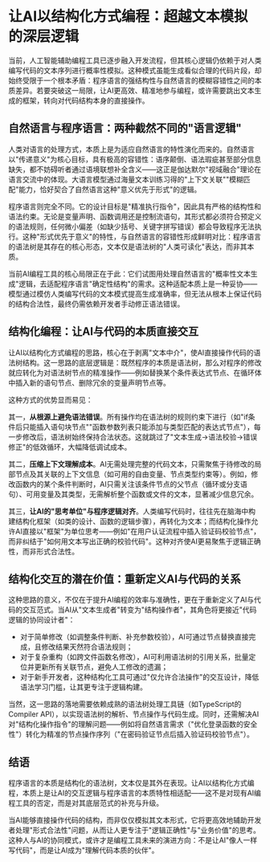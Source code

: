 # 让AI以结构化方式编程：超越文本模拟的深层逻辑

当前，人工智能辅助编程工具已逐步融入开发流程，但其核心逻辑仍依赖于对人类编写代码的文本序列进行概率性模拟。这种模式虽能生成看似合理的代码片段，却始终受限于一个根本矛盾：程序语言的强结构性与自然语言的模糊容错性之间的本质差异。若要突破这一局限，让AI更高效、精准地参与编程，或许需要跳出文本生成的框架，转向对代码结构本身的直接操作。


## 自然语言与程序语言：两种截然不同的"语言逻辑"

人类对语言的处理方式，本质上是为适应自然语言的特性演化而来的。自然语言以"传递意义"为核心目标，具有极高的容错性：语序颠倒、语法瑕疵甚至部分信息缺失，都不妨碍听者通过语境联想补全含义——这正是伽达默尔"视域融合"理论在语言交流中的体现。大语言模型通过海量文本训练习得的"上下文关联""模糊匹配"能力，恰好契合了自然语言这种"意义优先于形式"的逻辑。

程序语言则完全不同。它的设计目标是"精准执行指令"，因此具有严格的结构性和语法约束。无论是变量声明、函数调用还是控制流语句，其形式都必须符合预定义的语法规则，任何微小偏差（如缺少括号、关键字拼写错误）都会导致程序无法执行。这种"形式优先于意义"的特性，与自然语言的容错性形成鲜明对比：程序语言的语法树是其存在的核心形态，文本仅是语法树的"人类可读化"表达，而非其本质。

当前AI编程工具的核心局限正在于此：它们试图用处理自然语言的"概率性文本生成"逻辑，去适配程序语言"确定性结构"的需求。这种适配本质上是一种妥协——模型通过模仿人类编写代码的文本模式提高生成准确率，但无法从根本上保证代码的结构合法性，最终仍需依赖开发者手动修正语法错误。


## 结构化编程：让AI与代码的本质直接交互

让AI以结构化方式编程的思路，核心在于剥离"文本中介"，使AI直接操作代码的语法树结构。这一思路的底层逻辑是：既然程序的本质是语法树，那么对程序的修改就应转化为对语法树节点的精准操作——例如替换某个条件表达式节点、在循环体中插入新的语句节点、删除冗余的变量声明节点等。

这种方式的优势显而易见：

其一，**从根源上避免语法错误**。所有操作均在语法树的规则约束下进行（如"if条件后只能插入语句块节点""函数参数列表只能添加与类型匹配的表达式节点"），每一步修改后，语法树始终保持合法状态。这就跳过了"文本生成→语法校验→错误修正"的低效循环，大幅降低调试成本。

其二，**压缩上下文理解成本**。AI无需处理完整的代码文本，只需聚焦于待修改的局部节点及其关联的上下文信息（如可用的自由变量、节点类型约束等）。例如，修改函数内的某个条件判断时，AI只需关注该条件节点的父节点（循环或分支语句）、可用变量及其类型，无需解析整个函数或文件的文本，显著减少信息冗余。

其三，**让AI的"思考单位"与程序逻辑对齐**。人类编写代码时，往往先在脑海中构建结构化框架（如类的设计、函数的逻辑步骤），再转化为文本；而结构化操作允许AI直接以"框架"为单位思考——例如"在用户认证流程中插入验证码校验节点"，而非纠结于"如何用文本写出正确的校验代码"。这种对齐使AI更易聚焦于逻辑正确性，而非形式合法性。


## 结构化交互的潜在价值：重新定义AI与代码的关系

这种思路的意义，不仅在于提升AI编程的效率与准确性，更在于重新定义了AI与代码的交互范式。当AI从"文本生成者"转变为"结构操作者"，其角色将更接近"代码逻辑的协同设计者"：

- 对于简单修改（如调整条件判断、补充参数校验），AI可通过节点替换直接完成，且修改结果天然符合语法规则；
- 对于复杂重构（如跨文件函数名修改），AI可利用语法树的引用关系，批量定位并更新所有关联节点，避免人工修改的遗漏；
- 对于新手开发者，这种结构化工具可通过"仅允许合法操作"的交互设计，降低语法学习门槛，让其更专注于逻辑构建。

当然，这一思路的落地需要依赖成熟的语法树处理工具链（如TypeScript的Compiler API），以实现语法树的解析、节点操作与代码生成。同时，还需解决AI对"结构化操作指令"的理解问题——例如将自然语言需求（"优化登录函数的安全性"）转化为精准的节点操作序列（"在密码验证节点后插入验证码校验节点"）。


## 结语

程序语言的本质是结构化的语法树，文本仅是其外在表现。让AI以结构化方式编程，本质上是让AI的交互逻辑与程序语言的本质特性相适配——这不是对现有AI编程工具的否定，而是对其底层范式的补充与升级。

当AI能够直接操作代码的结构，而非仅仅模拟其文本形式，它将更高效地辅助开发者处理"形式合法性"问题，从而让人更专注于"逻辑正确性"与"业务价值"的思考。这种人与AI的协同模式，或许才是编程工具未来的演进方向：不是让AI"像人一样写代码"，而是让AI成为"理解代码本质的伙伴"。